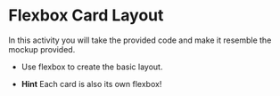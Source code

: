 # Flexbox Card Layout

In this activity you will take the provided code and make it resemble the mockup provided. 

* Use flexbox to create the basic layout.

* **Hint** Each card is also its own flexbox!